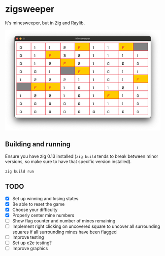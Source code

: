 # zigsweeper

It's minesweeper, but in Zig and Raylib.

![Image of current state of the game](https://github.com/hgranthorner/zigsweeper/blob/main/images/example.png?raw=true)

## Building and running

Ensure you have zig 0.13 installed (`zig build` tends to break between minor versions, so make sure to have that specific version installed).

`zig build run`

## TODO

- [X] Set up winning and losing states
- [X] Be able to reset the game
- [X] Choose your difficulty
- [X] Properly center mine numbers
- [ ] Show flag counter and number of mines remaining
- [ ] Implement right clicking on uncovered square to uncover all surrounding squares if all surrounding mines have been flagged
- [ ] Improve testing
- [ ] Set up e2e testing?
- [ ] Improve graphics
